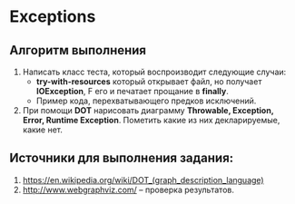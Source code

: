 # Exceptions

## Алгоритм выполнения

1.	Написать класс теста, который воспроизводит следующие случаи:
    - __try-with-resources__ который открывает файл, но получает __IOException__, F его и печатает прощание в __finally__.
    - Пример кода, перехватывающего предков исключений.
2.	При помощи __DOT__ нарисовать диаграмму __Throwable, Exception, Error, Runtime Exception__. Пометить какие из них декларируемые, какие нет.


## Источники для выполнения задания:
1.	https://en.wikipedia.org/wiki/DOT_(graph_description_language)
2.	http://www.webgraphviz.com/ – проверка результатов.
